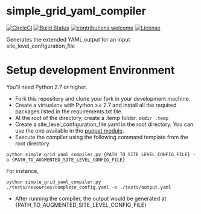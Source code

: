 # simple_grid_yaml_compiler
[![CircleCI](https://circleci.com/gh/simple-framework/simple_grid_yaml_compiler/tree/master.svg?style=svg)](https://circleci.com/gh/WLCG-Lightweight-Sites/simple_grid_yaml_compiler/tree/master)
[![Build Status](https://travis-ci.org/simple-framework/simple_grid_yaml_compiler.svg?branch=master)](https://travis-ci.org/WLCG-Lightweight-Sites/simple_grid_yaml_compiler?branch=master)
[![contributions welcome](https://img.shields.io/badge/contributions-welcome-brightgreen.svg?style=flat)](https://github.com/WLCG-Lightweight-Sites/wlcg_lightweight_site_config_validation_engine/issues)
[![License](https://img.shields.io/badge/License-Apache%202.0-blue.svg)](https://opensource.org/licenses/Apache-2.0)

Generates the extended YAML output for an input site_level_configuration_file

# Setup development Environment
You'll need Python 2.7 or higher.
- Fork this repository and clone your fork in your development machine.
- Create a virtualenv with Python >= 2.7 and install all the required packages listed in the requirements.txt file.
- At the root of the directory, create a .temp folder. ```mkdir .temp```
- Create a site_level_configuration_file.yaml in the root directory. You can use the one available in the [puppet module](https://github.com/WLCG-Lightweight-Sites/simple_grid_puppet_module/tree/master/templates).
- Execute the compiler using the following command template from the root directory
```
python simple_grid_yaml_compiler.py {PATH_TO_SITE_LEVEL_CONFIG_FILE} -o {PATH_TO_AUGMENTED_SITE_LEVEL_CONFIG_FILE}
```
For instance, 
```
python simple_grid_yaml_compiler.py ./tests/resources/complete_config.yaml -o ./tests/output.yaml
```
- After running the compiler, the output would be generated at {PATH_TO_AUGMENTED_SITE_LEVEL_CONFIG_FILE}

